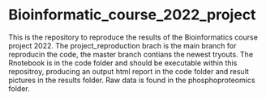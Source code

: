 # Bioinformatic_course_2022_project
This is the repository to reproduce the results of the Bioinformatics course project 2022. The project_reproduction brach is the main branch for reproducin the code, the master branch contians the newest tryouts.
The Rnotebook is in the code folder and should be executable within this repositroy, producing an output html report in the code folder and result pictures in the results folder. Raw data is found in the phosphoproteomics folder.
